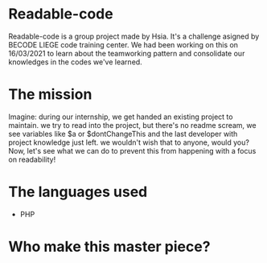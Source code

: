 # Readable-code

Readable-code is a group project made by Hsia. It's a challenge asigned by BECODE LIEGE code training center. We had been working on this on 16/03/2021 to learn about the teamworking pattern and consolidate our knowledges in the codes we've learned.

# The mission
Imagine: during our internship, we get handed an existing project to maintain.
we try to read into the project, but there's no readme scream, we see variables like $a or $dontChangeThis and the last developer with project knowledge just left.
we wouldn't wish that to anyone, would you? Now, let's see what we can do to prevent this from happening with a focus on readability!


# The languages used
- PHP

# Who make this master piece?

